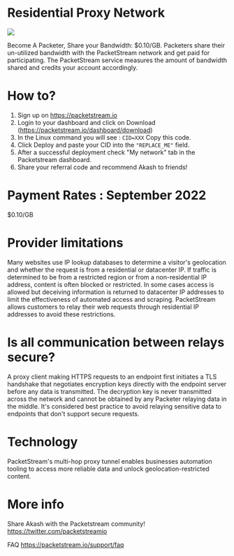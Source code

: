 # Residential Proxy Network

![](https://github.com/ovrclk/awesome-akash/blob/master/packetstream/packetstream.png)

Become A Packeter, Share your Bandwidth: $0.10/GB. Packeters share their un-utilized bandwidth with the PacketStream network and get paid for participating. The PacketStream service measures the amount of bandwidth shared and credits your account accordingly.

# How to?

1.  Sign up on https://packetstream.io
2.  Login to your dashboard and click on Download (https://packetstream.io/dashboard/download)
3.  In the Linux command you will see : `CID=XXX` Copy this code.
4.  Click Deploy and paste your CID into the `"REPLACE_ME"` field.
5.  After a successful deployment check "My network" tab in the Packetstream dashboard.
6.  Share your referral code and recommend Akash to friends!

# Payment Rates : September 2022

$0.10/GB

# Provider limitations

Many websites use IP lookup databases to determine a visitor's geolocation and whether the request is from a residential or datacenter IP. If traffic is determined to be from a restricted region or from a non-residential IP address, content is often blocked or restricted. In some cases access is allowed but deceiving information is returned to datacenter IP addresses to limit the effectiveness of automated access and scraping. PacketStream allows customers to relay their web requests through residential IP addresses to avoid these restrictions.

# Is all communication between relays secure?

A proxy client making HTTPS requests to an endpoint first initiates a TLS handshake that negotiates encryption keys directly with the endpoint server before any data is transmitted. The decryption key is never transmitted across the network and cannot be obtained by any Packeter relaying data in the middle. It's considered best practice to avoid relaying sensitive data to endpoints that don't support secure requests.

# Technology

PacketStream's multi-hop proxy tunnel enables businesses automation tooling to access more reliable data and unlock geolocation-restricted content.

# More info
Share Akash with the Packetstream community!
https://twitter.com/packetstreamio

FAQ
https://packetstream.io/support/faq

